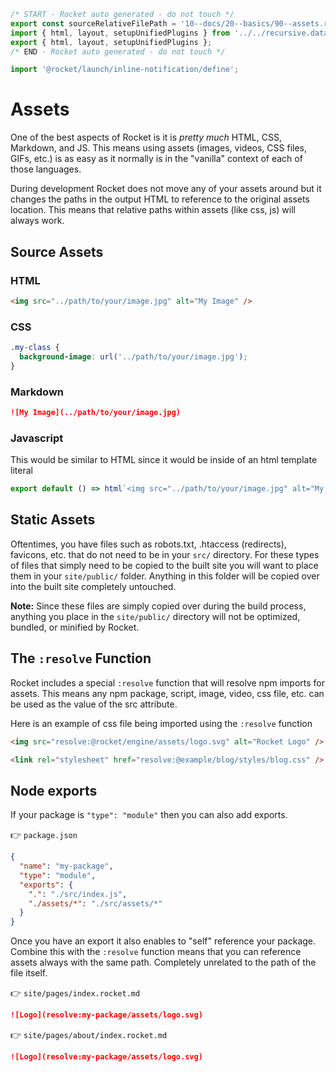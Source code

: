 ```js server
/* START - Rocket auto generated - do not touch */
export const sourceRelativeFilePath = '10--docs/20--basics/90--assets.rocket.md';
import { html, layout, setupUnifiedPlugins } from '../../recursive.data.js';
export { html, layout, setupUnifiedPlugins };
/* END - Rocket auto generated - do not touch */

import '@rocket/launch/inline-notification/define';
```

# Assets

One of the best aspects of Rocket is it is _pretty much_ HTML, CSS, Markdown, and JS. This means using assets (images, videos, CSS files, GIFs, etc.) is as easy as it normally is in the "vanilla" context of each of those languages.

<inline-notification>

During development Rocket does not move any of your assets around but it changes the paths in the output HTML to reference to the original assets location.
This means that relative paths within assets (like css, js) will always work.

</inline-notification>

## Source Assets

### HTML

```html
<img src="../path/to/your/image.jpg" alt="My Image" />
```

### CSS

```css
.my-class {
  background-image: url('../path/to/your/image.jpg');
}
```

### Markdown

```md
![My Image](../path/to/your/image.jpg)
```

### Javascript

This would be similar to HTML since it would be inside of an html template literal

```js
export default () => html`<img src="../path/to/your/image.jpg" alt="My Image" />`;
```

## Static Assets

Oftentimes, you have files such as robots.txt, .htaccess (redirects), favicons, etc. that do not need to be in your `src/` directory. For these types of files that simply need to be copied to the built site you will want to place them in your `site/public/` folder. Anything in this folder will be copied over into the built site completely untouched.

**Note:** Since these files are simply copied over during the build process, anything you place in the `site/public/` directory will not be optimized, bundled, or minified by Rocket.

## The `:resolve` Function

Rocket includes a special `:resolve` function that will resolve npm imports for assets.
This means any npm package, script, image, video, css file, etc. can be used as the value of the src attribute.

Here is an example of css file being imported using the `:resolve` function

```html
<img src="resolve:@rocket/engine/assets/logo.svg" alt="Rocket Logo" />

<link rel="stylesheet" href="resolve:@example/blog/styles/blog.css" />
```

## Node exports

If your package is `"type": "module"` then you can also add exports.

👉 `package.json`

```json
{
  "name": "my-package",
  "type": "module",
  "exports": {
    ".": "./src/index.js",
    "./assets/*": "./src/assets/*"
  }
}
```

Once you have an export it also enables to "self" reference your package.
Combine this with the `:resolve` function means that you can reference assets always with the same path.
Completely unrelated to the path of the file itself.

👉 `site/pages/index.rocket.md`

```md
![Logo](resolve:my-package/assets/logo.svg)
```

👉 `site/pages/about/index.rocket.md`

```md
![Logo](resolve:my-package/assets/logo.svg)
```
